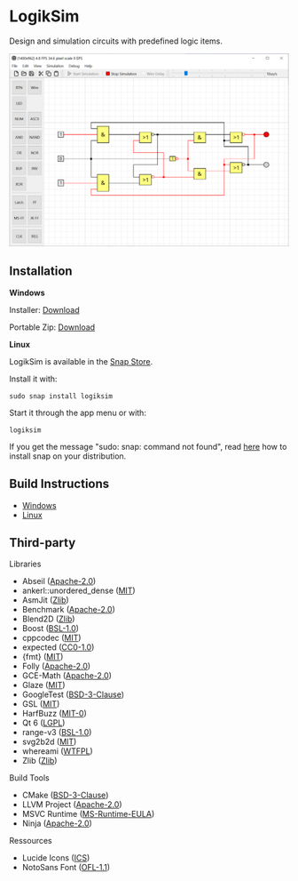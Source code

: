 # LogikSim

Design and simulation circuits with predefined logic items.

![jk-flip-flop](example_circuits/2.1.0/jk-flip-flop.PNG)



## Installation

**Windows**

Installer: [Download](https://github.com/christianbrugger/logiksim/releases/download/2.1.0/LogikSim_2.1.0_win_x64.exe)

Portable Zip: [Download](https://github.com/christianbrugger/logiksim/releases/download/2.1.0/LogikSim_2.1.0_win_x64_portable.zip)

**Linux**

LogikSim is available in the [Snap Store](https://snapcraft.io/logiksim).

Install it with:
```
sudo snap install logiksim
```
Start it through the app menu or with:
```
logiksim
```

If you get the message "sudo: snap: command not found", read [here](https://snapcraft.io/docs/installing-snapd) how to install snap on your distribution.



## Build Instructions

* [Windows](documentation/build_windows.md)
* [Linux](documentation/build_windows.md)



## Third-party

Libraries

* Abseil ([Apache-2.0](https://github.com/abseil/abseil-cpp?tab=Apache-2.0-1-ov-file))
* ankerl::unordered_dense ([MIT](https://github.com/martinus/unordered_dense?tab=MIT-1-ov-file))
* AsmJit ([Zlib](https://github.com/asmjit/asmjit?tab=Zlib-1-ov-file))
* Benchmark ([Apache-2.0](https://github.com/google/benchmark?tab=Apache-2.0-1-ov-file))
* Blend2D ([Zlib](https://github.com/blend2d/blend2d?tab=Zlib-1-ov-file))
* Boost ([BSL-1.0](https://github.com/boostorg/boost?tab=BSL-1.0-1-ov-file))
* cppcodec ([MIT](https://github.com/tplgy/cppcodec?tab=MIT-1-ov-file))
* expected ([CC0-1.0](https://github.com/TartanLlama/expected?tab=CC0-1.0-1-ov-file))
* {fmt} ([MIT](https://github.com/fmtlib/fmt?tab=License-1-ov-file))
* Folly ([Apache-2.0](https://github.com/facebook/folly?tab=Apache-2.0-1-ov-file))
* GCE-Math ([Apache-2.0](https://github.com/kthohr/gcem?tab=Apache-2.0-1-ov-file))
* Glaze ([MIT](https://github.com/stephenberry/glaze?tab=MIT-1-ov-file))
* GoogleTest ([BSD-3-Clause](https://github.com/google/googletest?tab=BSD-3-Clause-1-ov-file))
* GSL ([MIT](https://github.com/microsoft/GSL?tab=License-1-ov-file))
* HarfBuzz ([MIT-0](https://github.com/harfbuzz/harfbuzz?tab=License-1-ov-file))
* Qt 6 ([LGPL](http://doc.qt.io/qt-6/lgpl.html))
* range-v3 ([BSL-1.0](https://github.com/ericniebler/range-v3?tab=License-1-ov-file))
* svg2b2d ([MIT](https://github.com/Wiladams/svg2b2d?tab=MIT-1-ov-file))
* whereami ([WTFPL](https://github.com/gpakosz/whereami?tab=License-2-ov-file))
* Zlib ([Zlib](https://github.com/madler/zlib?tab=License-1-ov-file))

Build Tools

* CMake ([BSD-3-Clause](https://github.com/Kitware/CMake?tab=License-1-ov-file))
* LLVM Project ([Apache-2.0](https://github.com/llvm/llvm-project?tab=License-1-ov-file))
* MSVC Runtime ([MS-Runtime-EULA](https://visualstudio.microsoft.com/license-terms/vs2022-cruntime/))
* Ninja ([Apache-2.0](https://github.com/ninja-build/ninja?tab=Apache-2.0-1-ov-file))

Ressources

* Lucide Icons ([ICS](https://github.com/lucide-icons/lucide?tab=ISC-1-ov-file))
* NotoSans Font ([OFL-1.1](https://github.com/notofonts/latin-greek-cyrillic?tab=OFL-1.1-1-ov-file))

